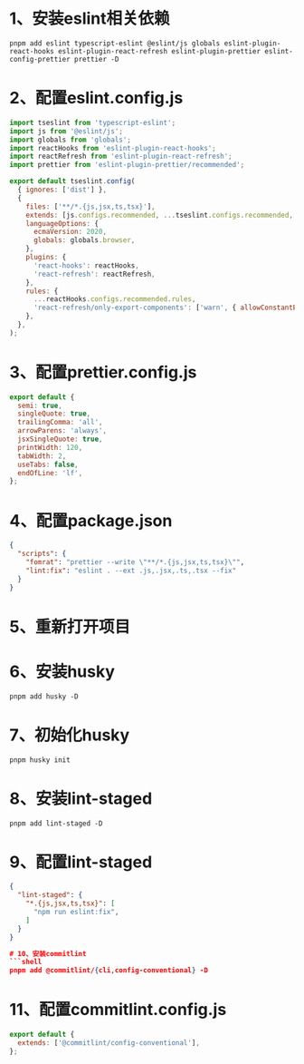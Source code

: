 # 1、安装eslint相关依赖
```shell
pnpm add eslint typescript-eslint @eslint/js globals eslint-plugin-react-hooks eslint-plugin-react-refresh eslint-plugin-prettier eslint-config-prettier prettier -D
```

# 2、配置eslint.config.js
```js
import tseslint from 'typescript-eslint';
import js from '@eslint/js';
import globals from 'globals';
import reactHooks from 'eslint-plugin-react-hooks';
import reactRefresh from 'eslint-plugin-react-refresh';
import prettier from 'eslint-plugin-prettier/recommended';

export default tseslint.config(
  { ignores: ['dist'] },
  {
    files: ['**/*.{js,jsx,ts,tsx}'],
    extends: [js.configs.recommended, ...tseslint.configs.recommended, prettier],
    languageOptions: {
      ecmaVersion: 2020,
      globals: globals.browser,
    },
    plugins: {
      'react-hooks': reactHooks,
      'react-refresh': reactRefresh,
    },
    rules: {
      ...reactHooks.configs.recommended.rules,
      'react-refresh/only-export-components': ['warn', { allowConstantExport: true }],
    },
  },
);
```

# 3、配置prettier.config.js
```js
export default {
  semi: true,
  singleQuote: true,
  trailingComma: 'all',
  arrowParens: 'always',
  jsxSingleQuote: true,
  printWidth: 120,
  tabWidth: 2,
  useTabs: false,
  endOfLine: 'lf',
};
```

# 4、配置package.json
```json
{
  "scripts": {
    "fomrat": "prettier --write \"**/*.{js,jsx,ts,tsx}\"",
    "lint:fix": "eslint . --ext .js,.jsx,.ts,.tsx --fix"
  }
}
```

# 5、重新打开项目

# 6、安装husky
```shell
pnpm add husky -D
```

# 7、初始化husky
```shell
pnpm husky init
```
# 8、安装lint-staged
```shell
pnpm add lint-staged -D
```

# 9、配置lint-staged
```json
{
  "lint-staged": {
    "*.{js,jsx,ts,tsx}": [
      "npm run eslint:fix",
    ]
  }
}

# 10、安装commitlint
```shell
pnpm add @commitlint/{cli,config-conventional} -D
```

# 11、配置commitlint.config.js
```js
export default {
  extends: ['@commitlint/config-conventional'],
};
```